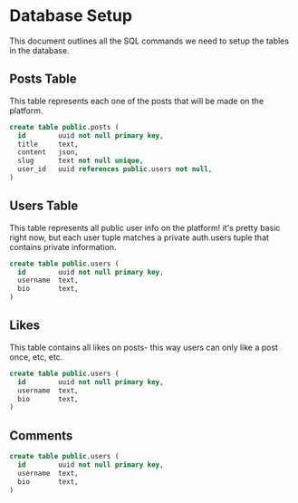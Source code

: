 # Database Setup

This document outlines all the SQL commands we need to setup the tables in the database.

## Posts Table

This table represents each one of the posts that will be made on the platform.

```sql
create table public.posts (
  id        uuid not null primary key,
  title     text,
  content   json,
  slug      text not null unique,
  user_id   uuid references public.users not null,
)
```

## Users Table

This table represents all public user info on the platform! it's pretty basic right now, but each user tuple matches a private auth.users tuple that contains private information.

```sql
create table public.users (
  id        uuid not null primary key,
  username  text,
  bio       text,
)
```

## Likes

This table contains all likes on posts- this way users can only like a post once, etc, etc.

```sql
create table public.users (
  id        uuid not null primary key,
  username  text,
  bio       text,
)
```

## Comments

```sql
create table public.users (
  id        uuid not null primary key,
  username  text,
  bio       text,
)
```
